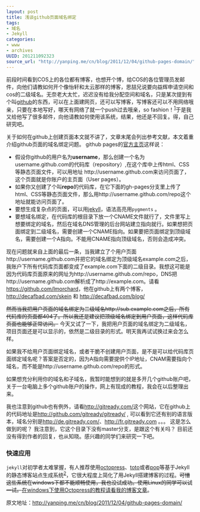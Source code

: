 ```yaml
--- 
layout: post
title: 浅谈github页面域名绑定
tags: 
- 域名
- Jekyll
categories:
- www
- archives
UUID: 201211092323
source_url: "http://yanping.me/cn/blog/2011/12/04/github-pages-domain/"
---
```


<p>前段时间看到COS上的各位都有博客，也想开个博，给COS的各位管理员发邮件，向他们请教如何开个像怡轩和太云那样的博客，思喆兄说要向益辉申请空间和cos的二级域名。无奈老大太忙，迟迟没有给我分配空间和域名，只是某次提到有个叫<a target="_blank" href="http://github.com">github</a>的东西，可以在上面建网页，还可以写博客，写博客还可以不用网络哦亲，只要在本地写好，哪天有网络了就一个push过去哦亲，so fashion！<sup id="fnref:1"><a href="#fn:1" rel="footnote">1</a></sup>于是我又给他写了很多邮件，向他请教如何使用该系统，结果，他还是不回复。得，自己研究吧。</p>

<p>关于如何在github上创建页面本文就不讲了，文章末尾会列出参考文献，本文着重介绍github页面的域名绑定问题。
github pages的<a target="_blank" href="http://pages.github.com/">官方主页</a>这样说：</p>

<ul>
<li>假设你github的用户名为<strong>username</strong>，那么创建一个名为username.github.com的代码库（repository）,在这个库中上传html、CSS等静态页面文件，可以用地址 http://username.github.com来访问页面了，这个页面就是你账户的主页面（User pages）。</li>
<li>如果你又创建了个叫<strong>repo</strong>的代码库，在它下面的gh-pages分支里上传了html、CSS等静态页面文件，那么用http://username.github.com/repo这个地址就能访问页面了。</li>
<li>要想生成复杂点的页面，可以用<a target="_blank" href="http://github.com/mojombo/jekyll/">jekyll</a>，语法高亮用<code>pygments</code> 。</li>
        <li>要想域名绑定，在代码库的根目录下放一个CNAME文件就行了，文件里写上想要绑定的域名，然后在域名DNS管理的后台网站建立指向就行。如果想把页面绑定到二级域名，需要创建一个CNAME指向。如果要把页面绑定到顶级域名，需要创建一个A指向。不能用CNAME指向顶级域名，否则会造成冲突。 </li>
        </ul>


<p>现在问题就来自上面的最后一条，当我建立了个用户页面 http://username.github.com并把它的域名绑定为顶级域名example.com之后，我账户下所有代码库页面都变成了example.com下面的二级目录。我想这可能是因为代码库页面原来的网址为http://username.github.com/repo，DNS把http://username.github.com解析成了http://example.com。请看 <a target="_blank" href="https://github.com/lmorchard">https://github.com/lmorchard</a>，他在github上有两个博客， <a target="_blank" href="http://decafbad.com/skein">http://decafbad.com/skein</a> 和 <a target="_blank" href="http://decafbad.com/blog/">http://decafbad.com/blog/ </a></p>

<p><del>然而当我把用户页面的域名绑定为二级域名http://sub.example.com之后，所有代码库的页面都404了。所以我还是建议把顶级域名绑定到用户页面，这样代码库页面也能够正常访问。</del> 今天又试了一下，我把用户页面的域名绑定为二级域名，项目页面还是可以显示的，依然是二级目录的形式。明天我再试试换过来会怎么样。</p>

<p>如果我不给用户页面绑定域名，或者干脆不创建用户页面，是不是可以给代码库页面绑定域名呢？答案是否定的，因为A指向需要提供个IP地址，CNAM需要指向个域名，而不能是http://username.github.com/repo的形式。</p>

<p>如果想充分利用你的域名和子域名，我暂时能想到的就是多开几个github账户吧，关于一台电脑上多个github账户的操作，网上有现成的教程，我会在以后整理出来。 </p>

<p>我也注意到github也有例外，请看<a target="_blank" href="http://gitready.com/">http://gitready.com/</a>这个网站，它在github上的代码地址是<a target="_blank" href="http://github.com/gitready/gitready/">http://github.com/gitready/gitready/</a> , 可以看到它还有别的语言版本，域名分别是<a target="_blank" href="http://de.gitready.com/">http://de.gitready.com/</a>、<a target="_blank" href="http://fr.gitready.com">http://fr.gitready.com</a> 。。。 这是怎么做到的呢？ 我注意到，它这个目录下没有master分支，是跟这个有关吗？ 目前还没有得到作者的回复，也从知晓。感兴趣的同学们来研究一下吧。</p>

<h3 id="section">快速应用</h3>
<p><code>jekyll</code>对初学者太难掌握，有人推荐使用<a target="_blank" href="http://www.octopress.org">octopress</a>、<a target="_blank" href="https://github.com/cloudhead/toto">toto</a>或者<a target="_blank" href="http://alexyoung.org/2011/07/24/pop/">pop</a>等基于Jekyll的静态博客站点生成系统<sup id="fnref:2"><a href="#fn:2" rel="footnote">2</a></sup>，它很大程度上简化了用Jekyll搭建博客的过程。<del>可惜这些系统在windows下都不能顺畅使用，我也没试成功。使用Linux的同学可以试一试。</del><ins>在windows下使用Octopress的教程请看我的<a href="http://chen.yanping.me/cn/blog/2011/12/26/octopress-on-windows/" target="_blank">博客文章</a></ins>。</p>

原文地址：<a href="http://yanping.me/cn/blog/2011/12/04/github-pages-domain/">http://yanping.me/cn/blog/2011/12/04/github-pages-domain/</a>
